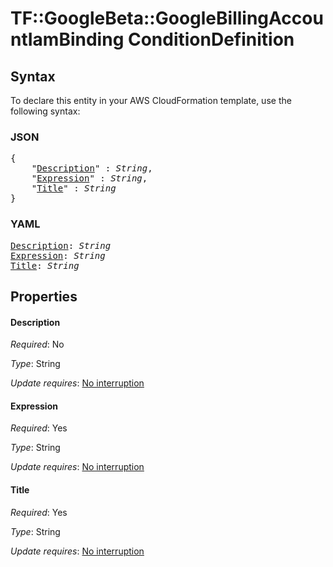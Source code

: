 # TF::GoogleBeta::GoogleBillingAccountIamBinding ConditionDefinition

## Syntax

To declare this entity in your AWS CloudFormation template, use the following syntax:

### JSON

<pre>
{
    "<a href="#description" title="Description">Description</a>" : <i>String</i>,
    "<a href="#expression" title="Expression">Expression</a>" : <i>String</i>,
    "<a href="#title" title="Title">Title</a>" : <i>String</i>
}
</pre>

### YAML

<pre>
<a href="#description" title="Description">Description</a>: <i>String</i>
<a href="#expression" title="Expression">Expression</a>: <i>String</i>
<a href="#title" title="Title">Title</a>: <i>String</i>
</pre>

## Properties

#### Description

_Required_: No

_Type_: String

_Update requires_: [No interruption](https://docs.aws.amazon.com/AWSCloudFormation/latest/UserGuide/using-cfn-updating-stacks-update-behaviors.html#update-no-interrupt)

#### Expression

_Required_: Yes

_Type_: String

_Update requires_: [No interruption](https://docs.aws.amazon.com/AWSCloudFormation/latest/UserGuide/using-cfn-updating-stacks-update-behaviors.html#update-no-interrupt)

#### Title

_Required_: Yes

_Type_: String

_Update requires_: [No interruption](https://docs.aws.amazon.com/AWSCloudFormation/latest/UserGuide/using-cfn-updating-stacks-update-behaviors.html#update-no-interrupt)

